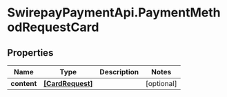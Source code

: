 # SwirepayPaymentApi.PaymentMethodRequestCard

## Properties
Name | Type | Description | Notes
------------ | ------------- | ------------- | -------------
**content** | [**[CardRequest]**](CardRequest.md) |  | [optional] 

